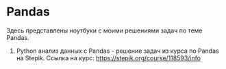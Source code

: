 # Pandas
Здесь представлены ноутбуки с моими решениями задач по теме Pandas.

1. Python анализ данных с Pandas - решение задач из курса по Pandas на Stepik.
   Ссылка на курс: https://stepik.org/course/118593/info

